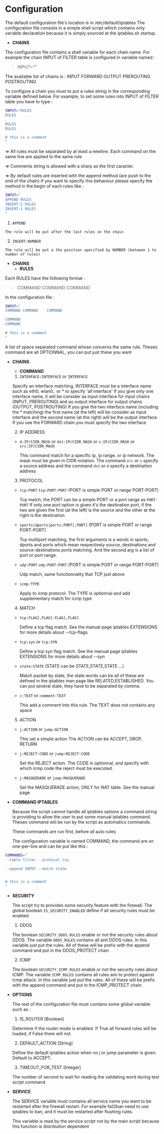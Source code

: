 # Configuration

The default configuration file's location is in /etc/default/iptables
The configuration file consists in a simple shell script which contains only variable declaration because it is simply sourced at the iptables.sh startup.

* **CHAINS**

The configuration file contains a shell variable for each chain name. 
For example the chain INPUT of FILTER table is configured in variable named :

>INPUT=""

The available list of chains is :
  INPUT FORWARD OUTPUT PREROUTING POSTROUTING

To configure a chain you must to put a rules string in the corresponding variable defined below. For example, to set some rules into INPUT of FILTER table you have to type :

```bash
INPUT="RULES
RULES

RULES
RULES

# this is a comment
"
```

=> All rules must be separated by at least a newline. Each command on the same line are applied to the same rule

=> Comments string is allowed with a sharp as the first caracter.

=> By default rules are inserted with the append method (are push to the end of the chain) if you want to specify this behaviour please specify the method in the begin of each rules like :

```bash
INPUT="
APPEND RULES
INSERT:2 RULES
INSERT:1 RULES
"
```

  1. `APPEND`
  
    The rule will be put after the last rules in the chain
  
  2. `INSERT:NUMBER`
  
    The rule will be put a the position specified by NUMBER (between 1 to number of rules)

* **CHAINS**
  * **RULES**

Each RULES have the following format : 

>COMMAND COMMAND COMMAND

In the configuration file :

```bash
INPUT="
COMMAND COMMAND    COMMAND

COMMAND
COMMAND

# this is a comment
"
```

A list of space separated command whose concerns the same rule. Theses command are all OPTIONNAL, you can put just these you want

* **CHAINS**
  * **COMMAND**


  1. `INTERFACE:INTERFACE` or `INTERFACE`

    Specify an interface matching, INTERFACE must be a interface name such as eth0, wlan0.. or * to specify 'all interface'
    If you give only one interface name, it wiil be consider as input interface for input chains (INPUT, PREROUTING) and as output interface for output chains (OUTPUT, POSTROUTING)
    If you give the two interface name (including the * matching) the first name (at the left) will be consider as input interface and the second name (at the right) will be the output interface.
    If you use the FORWARD chain you must specify the two interface

  2. IP ADDRESS
    * `d:IP/CIDR_MASK` or `dst:IP/CIDR_MASK` or `s:IP/CIDR_MASK` or `src:IP/CIDR_MASK`

      This command match for a specific ip, ip range, or ip network. The mask must be given in CIDR notation.
      The command `src` or `s` specify a source address and the command `dst` or `d` specify a destination address

  3. PROTOCOL

    * `tcp:PORT` `tcp:PORT:PORT`  (PORT is simple PORT or range PORT-PORT)
    
      Tcp match, the PORT can be a simple PORT or a port range as `PORT-PORT`
      If only one port option is given it's the destination port, if the two are given the first (at the left) is the source and the other at the right is the destination
    
    * `sports|dports|ports:PORT[,PORT]`   (PORT is simple PORT or range PORT-PORT)
    
      Tcp multiport matching, the first arguments is a words in sports, dports and ports which mean respectively source, destinations and source-destinations ports matching.
      And the second arg is a list of port or port range.

    * `udp:PORT` `udp:PORT:PORT`  (PORT is simple PORT or range PORT-PORT)

      Udp match, same functionnality that TCP just above

    * `icmp:TYPE`

      Apply to icmp protocol.
      The TYPE is optionnal and add supplementary match for icmp type

  4. MATCH
    * `tcp:FLAG[,FLAG]:FLAG[,FLAG]`

      Define a tcp flag match. See the manual page iptables EXTENSIONS for more details about --tcp-flags

    * `tcp:syn` or `tcp:SYN`

      Define a tcp syn flag match. See the manual page iptables EXTENSIONS for more details about --syn

    * `state:STATE`    (STATE can be STATE,STATE,STATE ...)

      Match packet by state, the state words can be all of these are defined in the iptables man page like RELATED,ESTABLISHED.
      You can put several state, they have to be separated by comma.

    * `c:TEXT` or `comment:TEXT`

      This add a comment into this rule.
      The TEXT does not contains any space

  5. ACTION

    * `j:ACTION` or `jump:ACTION`
    
      This set a simple action
      The ACTION can be ACCEPT, DROP, RETURN

    * `j:REJECT:CODE` or `jump:REJECT:CODE` 

      Set the REJECT action.
      The CODE is optionnal, and specify with which icmp code the reject must be executed.

    * `j:MASQUERADE` or `jump:MASQUERADE` 
    
      Set the MASQUERADE action, ONLY for NAT table. See the manual page


* **COMMAND IPTABLES**

  Because the script cannot handle all iptables options a command string is providing to allow the user to put some manual iptables command. Theses command wiil be run by the script as automatics commands.
  
  These commands are run first, before all auto rules
	
  The configuration variable is named COMMAND, the command are on one-per-line and can be put like this :
  
```bash
COMMANDS="
--table filter --protocol tcp 

--append INPUT --match state


# this is a comment
"
```


* **SECURITY**

  The script try to provides some security feature with the firewall.
  The global boolean `IS_SECURITY_ENABLED` define if all security rules must be enabled
	
  1. DDOS
    
    The boolean `SECURITY_DDOS_RULES` enable or not the security rules about DDOS.
    The variable `DDOS_RULES` contains all anti DDOS rules.
    In this variable just put the rules. All of these will be prefix with the append command and put in the DDOS_PROTECT chain
		
  2. ICMP
		
    The boolean `SECURITY_ICMP_RULES` enable or not the security rules about ICMP.
    The variable `ICMP_RULES` contains all rules aim to protect against icmp attack.
    In this variable just put the rules. All of these will be prefix with the append command and put in the ICMP_PROTECT chain


* **OPTIONS**

  The rest of the configuration file must contains some global variable such as :

  1. IS_ROUTER [Boolean]

    Determine if the router mode is enabled. If True all forward rules will be loaded, if False there will not.
    
  2. DEFAULT_ACTION [String]

    Define the default iptables action when no j or jump parameter is given.
    Default to ACCEPT.

  3. TIMEOUT_FOR_TEST [Integer]

    The number of second to wait for reading the validating word during test script command


* **SERVICE**

  The SERVICE variable must contains all service name you want to be restarted after the firewall restart.
  For example fail2ban need to use iptables to ban, and it must be restarted after flushing rules.

  This variable is read by the service script not by the main script because this function is distribution dependent
